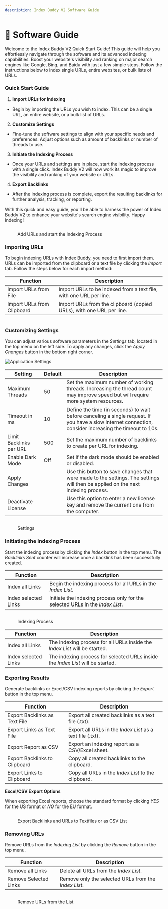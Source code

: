 ```yaml
---
description: Index Buddy V2 Software Guide
---
```


# 📖 Software Guide

Welcome to the Index Buddy V2 Quick Start Guide! This guide will help you effortlessly navigate through the software and its advanced indexing capabilities. Boost your website's visibility and ranking on major search engines like Google, Bing, and Baidu with just a few simple steps. Follow the instructions below to index single URLs, entire websites, or bulk lists of URLs.

### Quick Start Guide

1. **Import URLs for Indexing**

* Begin by importing the URLs you wish to index. This can be a single URL, an entire website, or a bulk list of URLs.

2. **Customize Settings**

* Fine-tune the software settings to align with your specific needs and preferences. Adjust options such as amount of backlinks or number of threads to use.

3. **Initiate the Indexing Process**

* Once your URLs and settings are in place, start the indexing process with a single click. Index Buddy V2 will now work its magic to improve the visibility and ranking of your website or URLs.

4. **Export Backlinks**

* After the indexing process is complete, export the resulting backlinks for further analysis, tracking, or reporting.

With this quick and easy guide, you'll be able to harness the power of Index Buddy V2 to enhance your website's search engine visibility. Happy indexing!

<figure><img src="../.gitbook/assets/Indexing.gif" alt=""><figcaption><p>Add URLs and start the Indexing Process</p></figcaption></figure>

### Importing URLs

To begin indexing URLs with Index Buddy, you need to first import them. URLs can be imported from the clipboard or a text file by clicking the _Import_ tab. Follow the steps below for each import method:

| Function                   | Description                                                          |
| -------------------------- | -------------------------------------------------------------------- |
| Import URLs from File      | Import URLs to be indexed from a text file, with one URL per line.   |
| Import URLs from Clipboard | Import URLs from the clipboard (copied URLs), with one URL per line. |

<figure><img src="../.gitbook/assets/Index Buddy - Import.png" alt=""><figcaption></figcaption></figure>

### Customizing Settings

You can adjust various software parameters in the _Settings_ tab, located in the top menu on the left side. To apply any changes, click the _Apply Changes_ button in the bottom right corner.

![Application Settings](https://chat.openai.com/.gitbook/assets/indexBuddy\_settings.png)

| Setting                 | Default | Description                                                                                                                                             |
| ----------------------- | ------- | ------------------------------------------------------------------------------------------------------------------------------------------------------- |
| Maximum Threads         | 50      | Set the maximum number of working threads. Increasing the thread count may improve speed but will require more system resources.                        |
| Timeout in ms           | 10      | Define the time (in seconds) to wait before canceling a single request. If you have a slow internet connection, consider increasing the timeout to 10s. |
| Limit Backlinks per URL | 500     | Set the maximum number of backlinks to create per URL for indexing.                                                                                     |
| Enable Dark Mode        | Off     | Set if the dark mode should be enabled or disabled.                                                                                                     |
| Apply Changes           |         | Use this button to save changes that were made to the settings. The settings will then be applied on the next indexing process.                         |
| Deactivate License      |         | Use this option to enter a new license key and remove the current one from the computer.                                                                |

<figure><img src="../.gitbook/assets/Index Buddy - Settings.png" alt=""><figcaption><p>Settings</p></figcaption></figure>

### Initiating the Indexing Process

Start the indexing process by clicking the _Index_ button in the top menu. The _Backlinks Sent_ counter will increase once a backlink has been successfully created.

| Function             | Description                                                                   |
| -------------------- | ----------------------------------------------------------------------------- |
| Index all Links      | Begin the indexing process for all URLs in the _Index List_.                  |
| Index selected Links | Initiate the indexing process only for the selected URLs in the _Index List_. |

<figure><img src="../.gitbook/assets/Index Buddy - Indexing.png" alt=""><figcaption><p>Indexing Process</p></figcaption></figure>

| Function             | Description                                                                     |
| -------------------- | ------------------------------------------------------------------------------- |
| Index all Links      | The indexing process for all URLs inside the _Index List_ will be started.      |
| Index selected Links | The indexing process for selected URLs inside the _Index List_ will be started. |

### Exporting Results

Generate backlinks or Excel/CSV indexing reports by clicking the _Export_ button in the top menu.

| Function                      | Description                                                |
| ----------------------------- | ---------------------------------------------------------- |
| Export Backlinks as Text File | Export all created backlinks as a text file (.txt).        |
| Export Links as Text File     | Export all URLs in the _Index List_ as a text file (.txt). |
| Export Report as CSV          | Export an indexing report as a CSV/Excel sheet.            |
| Export Backlinks to Clipboard | Copy all created backlinks to the clipboard.               |
| Export Links to Clipboard     | Copy all URLs in the _Index List_ to the clipboard.        |

**Excel/CSV Export Options**

When exporting Excel reports, choose the standard format by clicking _YES_ for the US format or _NO_ for the EU format.

<figure><img src="../.gitbook/assets/Index Buddy - Export.png" alt=""><figcaption><p>Export Backlinks and URLs to Textfiles or as CSV List</p></figcaption></figure>

### Removing URLs

Remove URLs from the _Indexing List_ by clicking the _Remove_ button in the top menu.

| Function              | Description                                          |
| --------------------- | ---------------------------------------------------- |
| Remove all Links      | Delete all URLs from the _Index List_.               |
| Remove Selected Links | Remove only the selected URLs from the _Index List_. |

<figure><img src="../.gitbook/assets/Index Buddy - Remove.png" alt=""><figcaption><p>Remove URLs from the List</p></figcaption></figure>
